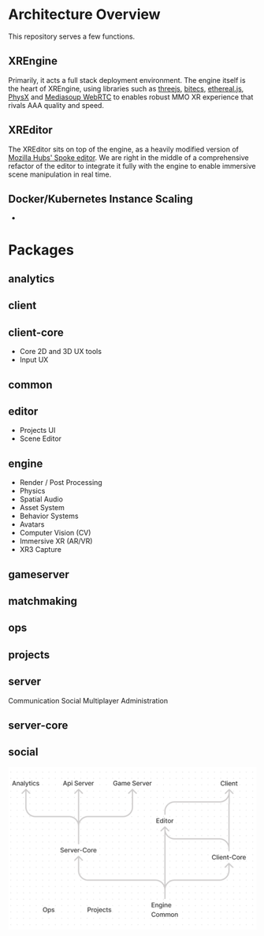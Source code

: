 # Architecture Overview

This repository serves a few functions. 

## XREngine
Primarily, it acts a full stack deployment environment. The engine itself is the heart of XREngine, using libraries such as [threejs](https://threejs.org/), [bitecs](https://github.com/NateTheGreatt/bitECS), [ethereal.js](https://github.com/aelatgt/ethereal), [PhysX](https://github.com/NVIDIAGameWorks/PhysX) and [Mediasoup WebRTC](https://github.com/versatica/mediasoup) to enables robust MMO XR experience that rivals AAA quality and speed.

## XREditor
The XREditor sits on top of the engine, as a heavily modified version of [Mozilla Hubs' Spoke editor](https://hubs.mozilla.com/spoke). We are right in the middle of a comprehensive refactor of the editor to integrate it fully with the engine to enable immersive scene manipulation in real time.

## Docker/Kubernetes Instance Scaling
-


# Packages
## analytics
## client
## client-core
 - Core 2D and 3D UX tools
 - Input UX
## common
## editor
 - Projects UI
 - Scene Editor
## engine
 - Render / Post Processing
 - Physics
 - Spatial Audio
 - Asset System
 - Behavior Systems
 - Avatars
 - Computer Vision (CV)
 - Immersive XR (AR/VR)
 - XR3 Capture
## gameserver
## matchmaking
## ops
## projects
## server
  Communication
  Social Multiplayer
  Administration
## server-core
## social

![](./images/02-repo-hierarchy.png)
